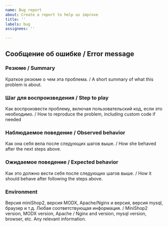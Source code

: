```yaml
---
name: Bug report
about: Create a report to help us improve
title: ''
labels: bug
assignees: ''

---
```


## Сообщение об ошибке / Error message

### Резюме / Summary

Краткое резюме о чем эта проблема. / A short summary of what this problem is about.

### Шаг для воспроизведения / Step to play

Как воспроизвести проблему, включая пользовательский код, если это необходимо. / How to reproduce the problem, including custom code if needed

### Наблюдаемое поведение / Observed behavior

Как она себя вела после следующих шагов выше. / How she behaved after the next steps above.

### Ожидаемое поведение / Expected behavior

Как это должно вести себя после следующих шагов выше. / How it should behave after following the steps above.

### Environment

Версия miniShop2, версия MODX, Apache/Nginx и версия, версия mysql, браузер и т.д. Любая соответствующая информация. / MiniShop2 version, MODX version, Apache / Nginx and version, mysql version, browser, etc. Any relevant information.

